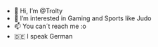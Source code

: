 - 👋 Hi, I’m @Trolty
- 👀 I’m interested in Gaming and Sports like Judo
- 📫 You can´t reach me :o
- 🇩🇪 I speak German

<!---
Trolty/Trolty is a ✨ special ✨ repository because its `README.md` (this file) appears on your GitHub profile.
You can click the Preview link to take a look at your changes.
--->
